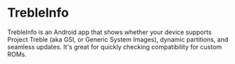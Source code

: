 # TrebleInfo
TrebleInfo is an Android app that shows whether your device supports Project Treble (aka GSI, or Generic System Images), dynamic partitions, and seamless updates. It's great for quickly checking compatibility for custom ROMs.
